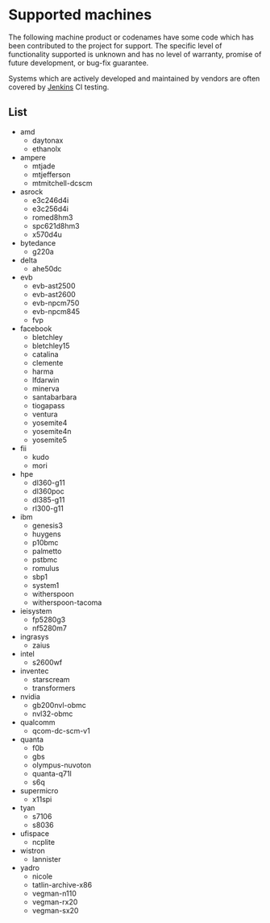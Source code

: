 # Supported machines

The following machine product or codenames have some code which has been
contributed to the project for support.  The specific level of functionality
supported is unknown and has no level of warranty, promise of future
development, or bug-fix guarantee.

Systems which are actively developed and maintained by vendors are often
covered by [Jenkins](https://jenkins.openbmc.org/job/ci-openbmc/) CI testing.

## List

* amd
  * daytonax
  * ethanolx
* ampere
  * mtjade
  * mtjefferson
  * mtmitchell-dcscm
* asrock
  * e3c246d4i
  * e3c256d4i
  * romed8hm3
  * spc621d8hm3
  * x570d4u
* bytedance
  * g220a
* delta
  * ahe50dc
* evb
  * evb-ast2500
  * evb-ast2600
  * evb-npcm750
  * evb-npcm845
  * fvp
* facebook
  * bletchley
  * bletchley15
  * catalina
  * clemente
  * harma
  * lfdarwin
  * minerva
  * santabarbara
  * tiogapass
  * ventura
  * yosemite4
  * yosemite4n
  * yosemite5
* fii
  * kudo
  * mori
* hpe
  * dl360-g11
  * dl360poc
  * dl385-g11
  * rl300-g11
* ibm
  * genesis3
  * huygens
  * p10bmc
  * palmetto
  * pstbmc
  * romulus
  * sbp1
  * system1
  * witherspoon
  * witherspoon-tacoma
* ieisystem
  * fp5280g3
  * nf5280m7
* ingrasys
  * zaius
* intel
  * s2600wf
* inventec
  * starscream
  * transformers
* nvidia
  * gb200nvl-obmc
  * nvl32-obmc
* qualcomm
  * qcom-dc-scm-v1
* quanta
  * f0b
  * gbs
  * olympus-nuvoton
  * quanta-q71l
  * s6q
* supermicro
  * x11spi
* tyan
  * s7106
  * s8036
* ufispace
  * ncplite
* wistron
  * lannister
* yadro
  * nicole
  * tatlin-archive-x86
  * vegman-n110
  * vegman-rx20
  * vegman-sx20
